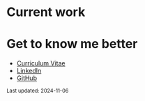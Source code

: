 <style>
  #header {
    display: none !important;
  }

  section {
    margin-top: 0 !important;
    max-width: 800px !important;
  }

  .wrapper {
    max-width: 800px !important;
  }

  .job-container {
    display: flex;
    align-items: center;
    background-color: #333;
    padding: 20px;
    margin: 20px 0;
    border-radius: 8px;
    box-shadow: 0 4px 8px rgba(0, 0, 0, 0.5);
    transition: transform 0.3s ease;
  }

  .job-image img {
    width: 200px;
    height: 120px;
    object-fit: cover;
    border-radius: 5px;
    margin-right: 20px;
    border: 3px solid #f0f0f0;
  }

  .job-description h2 {
    margin: 0;
    color: #c0c0c0;
    font-size: 1.5em;
  }

  .job-description p {
    margin: 5px 0;
    color: #e0e0e0;
    font-size: 0.9em;
    line-height: 1.4;
  }

  .job-description p strong {
    color: #a8a8a8;
  }

  .job-institution {
    font-style: italic;
  }

  .button-midnight {
    background-color: #444;
    color: #fff;
    border: 1px solid #666;
    padding: 8px 16px;
    border-radius: 5px;
    text-transform: uppercase;
    font-weight: bold;
    cursor: pointer;
    transition: background-color 0.3s, color 0.3s, border-color 0.3s;
    font-size: 0.9em;
  }

  .button-midnight:hover {
    background-color: #666;
    color: #fff;
    border-color: #888;
  }

  .button-midnight:active {
    background-color: #333;
    color: #fff;
    border-color: #555;
  }
</style>

# Current work

<div id="jobs"></div>

# Get to know me better

- [Curriculum Vitae](https://docs.google.com/document/d/1un7FNYTEKo4YafUfY3OpQZGoRcRKdxO6h-QYmTAoyts/edit?usp=sharing)
- [LinkedIn](www.linkedin.com/in/isaac-palma-medina-9301a1264)
- [GitHub](https://github.com/Isaac-PM)

<small>
Last updated: 2024-11-06
</small>

<script>
  class Job {
    constructor(title, institution, location, description, link, linkTitle) {
      this.title = title;
      this.location = location;
      this.description = description;
      this.link = link;
      this.linkTitle = linkTitle;
    }
  }

  function jobContainer(job) {
    return `
      <div class="job-container">
        <div class="job-description">
          <h2>${job.title}</h2>
          <p class="job-institution">${job.institution}</p>
          <p>${job.location}</p>
          <p>${job.description}</p>
          <a href="${job.link}" target="_blank">
            <button class="button-midnight">${job.linkTitle}</button>
          </a>
        </div>
      </div>
    `;
  }

  fetch("jobs.json")
    .then((response) => response.json())
    .then((jobs) => {
      document.getElementById("jobs").innerHTML = jobs.map(jobContainer).join("");
    })
    .catch((error) => console.error("Error loading jobs:", error));
</script>
